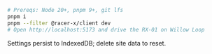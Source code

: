 ```bash
# Prereqs: Node 20+, pnpm 9+, git lfs
pnpm i
pnpm --filter @racer-x/client dev
# Open http://localhost:5173 and drive the RX‑01 on Willow Loop
```

Settings persist to IndexedDB; delete site data to reset.
